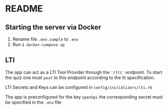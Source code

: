# README

## Starting the server via Docker

1. Rename file `.env.sample` to `.env`
2. Run `$ docker-compose up`

## LTI

The app can act as a LTI Tool Provider through the `'/lti'` endpoint.
To start the quiz one must `post` to this endpoint according to the lti
specification.

 
LTI Secrets and Keys can be configured in `config/initializers/lti.rb`

The app is preconfigured for the key `openhpi` the corresponding secret 
must be specified in the `.env` file

